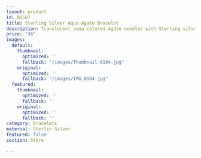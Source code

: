 ```yaml
---
layout: product
id: BSS07
title: Sterling Silver Aqua Agate Bracelet
description: Translucent aqua colored Agate needles with Sterling silver spacers.
price: "36"
images:
  default:
    thumbnail:
      optimized: ''
      fallback: "/images/Thumbnail-0104.jpg"
    original:
      optimized: ''
      fallback: "/images/IMG_0104.jpg"
  featured:
    thumbnail:
      optimized: ''
      fallback: ''
    original:
      optimized: ''
      fallback: ''
category: bracelets
material: Sterlin Silver
featured: false
section: Store

---
```


